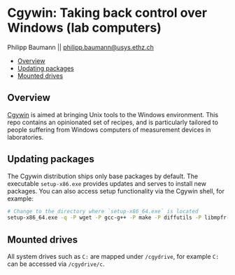 Cgywin: Taking back control over Windows (lab computers)
================
Philipp Baumann || <philipp.baumann@usys.ethz.ch>

  - [Overview](#overview)
  - [Updating packages](#updating-packages)
  - [Mounted drives](#mounted-drives)

## Overview

[Cgywin](https://cygwin.com/) is aimed at bringing Unix tools to the
Windows environment. This repo contains an opinionated set of recipes,
and is particularly tailored to people suffering from Windows computers
of measurement devices in laboratories.

## Updating packages

The Cgywin distribution ships only base packages by default. The
executable `setup-x86.exe` provides updates and serves to install new
packages. You can also access setup functionality via the Cgywin shell,
for example:

``` bash
# Change to the directory where `setup-x86_64.exe` is located
setup-x86_64.exe -q -P wget -P gcc-g++ -P make -P diffutils -P libmpfr-devel -P libgmp-devel -P libmpc-devel
```

## Mounted drives

All system drives such as `C:` are mapped under `/cgydrive`, for example
`C:` can be accessed via `/cgydrive/c`.
